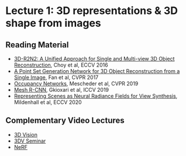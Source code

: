 # Lecture 1: 3D representations & 3D shape from images

## Reading Material

* [3D-R2N2: A Unified Approach for Single and Multi-view 3D Object Reconstruction][r2n2], Choy et al, ECCV 2016
* [A Point Set Generation Network for 3D Object Reconstruction from a Single Image][psg], Fan et al, CVPR 2017
* [Occupancy Networks][occnet], Mescheder et al, CVPR 2019
* [Mesh R-CNN][meshrcnn], Gkioxari et al, ICCV 2019
* [Representing Scenes as Neural Radiance Fields for View Synthesis][nerf], Mildenhall et al, ECCV 2020

## Complementary Video Lectures

* [3D Vision][vid1]
* [3DV Seminar][vid2] 
* [NeRF][vid3]

[vid1]: http://leccap.engin.umich.edu/leccap/viewer/r/VBqXlM
[vid2]: https://youtu.be/gXLpy3jd2mQ
[vid3]: https://youtu.be/nRyOzHpcr4Q
[meshrcnn]: https://arxiv.org/abs/1906.02739
[r2n2]: https://arxiv.org/abs/1604.00449
[occnet]: https://arxiv.org/abs/1812.03828
[synsin]: https://arxiv.org/abs/1912.08804
[psg]: https://arxiv.org/abs/1612.00603
[nerf]: https://arxiv.org/abs/2003.08934